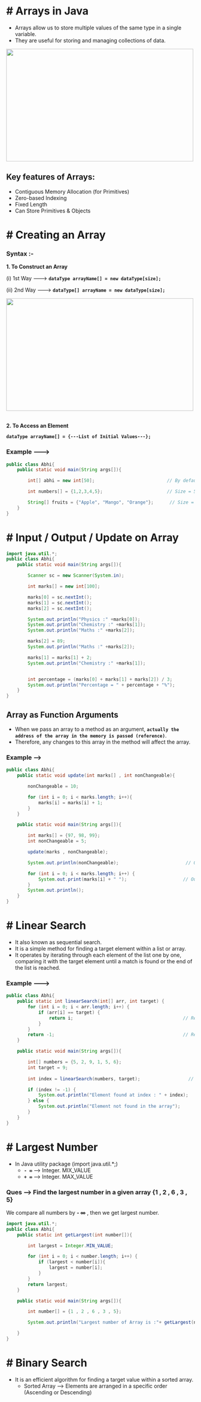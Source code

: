 # # Arrays in Java

- Arrays allow us to store multiple values of the same type in a single variable.
- They are useful for storing and managing collections of data.

<img src="https://github.com/user-attachments/assets/93e7c52e-f7bf-43f5-b3cb-4b6040acfbe8" width="500" height="300">

## Key features of Arrays:

- Contiguous Memory Allocation (for Primitives)
- Zero-based Indexing
- Fixed Length
- Can Store Primitives & Objects

# # Creating an Array

### Syntax :-

**1. To Construct an Array**  

(i) 1st Way ---> **`dataType arrayName[] = new dataType[size];`**  

(ii) 2nd Way ---> **`dataType[] arrayName = new dataType[size];`**  

<img src="https://github.com/user-attachments/assets/b6cc3f0b-28a0-461f-b11f-f5900f482733" width="500" height="300">

<br>
<br>

**2. To Access an Element**   

**`dataType arrayName[] = {---List of Initial Values---};`**  

### Example --->

``` java
public class Abhi{
    public static void main(String args[]){

        int[] abhi = new int[50];                           // By default Stored 0

        int numbers[] = {1,2,3,4,5};                        // Size = 5

        String[] fruits = {"Apple", "Mango", "Orange"};      // Size = 3
    }
}
```

# # Input / Output / Update on Array

``` java
import java.util.*;
public class Abhi{
    public static void main(String args[]){

        Scanner sc = new Scanner(System.in);

        int marks[] = new int[100];

        marks[0] = sc.nextInt();                                            // Input : 90
        marks[1] = sc.nextInt();                                            // Input : 75
        marks[2] = sc.nextInt();                                            // Input : 80

        System.out.println("Physics :" +marks[0]);                          // Output : Physics : 90
        System.out.println("Chemistry :" +marks[1]);                        // Output : Chemistry : 75
        System.out.println("Maths :" +marks[2]);                            // Output : Maths : 80

        marks[2] = 89;                                                      // Update Maths marks by 89
        System.out.println("Maths :" +marks[2]);                            // Output : Maths : 89                         

        marks[1] = marks[1] + 2;                                            // Update Chemistry marks by +2
        System.out.println("Chemistry :" +marks[1]);                        // Output : Chemistry : 77


        int percentage = (marks[0] + marks[1] + marks[2]) / 3;             // Calculating % 
        System.out.println("Percentage = " + percentage + "%");            // Percentage : 85 (According to updated marks)
    }
}
```

## Array as Function Arguments

- When we pass an array to a method as an argument, **`actually the address of the array in the memory is passed (reference)`**.
- Therefore, any changes to this array in the method will affect the array.

### Example -->

``` java
public class Abhi{
    public static void update(int marks[] , int nonChangeable){

        nonChangeable = 10;

        for (int i = 0; i < marks.length; i++){
            marks[i] = marks[i] + 1;
        }
    }

    public static void main(String args[]){

        int marks[] = {97, 98, 99};
        int nonChangeable = 5;

        update(marks , nonChangeable);

        System.out.println(nonChangeable);                         // Output : 5 (Call by Value)

        for (int i = 0; i < marks.length; i++) {
            System.out.print(marks[i] + " ");                     // Output : 98 99 100 (Call by Referance)
        }
        System.out.println();
    }
}
```

# # Linear Search 

- It also known as sequential search.
- It is a simple method for finding a target element within a list or array.
-  It operates by iterating through each element of the list one by one, comparing it with the target element until a match is found or the end of the list is reached.

### Example --->

``` java
public class Abhi{
    public static int linearSearch(int[] arr, int target) {
        for (int i = 0; i < arr.length; i++) {
            if (arr[i] == target) {
                return i;                                         // Return the index if the target is found
            }
        }
        return -1;                                                // Return -1 if the target is not found
    }

    public static void main(String args[]){

        int[] numbers = {5, 2, 9, 1, 5, 6};
        int target = 9;
        
        int index = linearSearch(numbers, target);                  // Output : Element found at index : 2

        if (index != -1) {
            System.out.println("Element found at index : " + index);              
        } else {
            System.out.println("Element not found in the array");
        }
    }
}
```

# # Largest Number 

- In Java utility package (import java.util.*;)
  - **`- ∞`** --> Integer. MIX_VALUE
  - **`+ ∞`** --> Integer. MAX_VALUE



### Ques --> Find the largest number in a given array {1 , 2 , 6 , 3 , 5}

We compare all numbers by **- ∞** , then we get largest number.

``` java
import java.util.*;
public class Abhi{
    public static int getLargest(int number[]){

        int largest = Integer.MIN_VALUE;

        for (int i = 0; i < number.length; i++) {
            if (largest < number[i]){
                largest = number[i];
            }
        }
        return largest;   
    }

    public static void main(String args[]){

        int number[] = {1 , 2 , 6 , 3 , 5};

        System.out.println("Largest number of Array is :"+ getLargest(number));         // Output : Largest number of Array is : 6

    }
}
```

# # Binary Search

- It is an efficient algorithm for finding a target value within a sorted array.
  - Sorted Array --> Elements are arranged in a specific order (Ascending or Descending)

### 





















